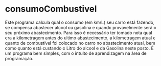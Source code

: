 # consumoCombustivel
Este programa calcula qual o consumo (em km/L) seu carro está fazendo, se compensa abastecer alcool ou gasolina e quando provavelmente será o seu próximo abastecimento. Para isso é necessário ter tomado nota qual era a kilometragem antes do ultimo abastecimento, a kilometragem atual e quanto de combustível foi colocado no carro no abastecimento atual, bem como quanto está custando o Litro do alcool e da Gasolina neste posto. É um programa bem simples, com o intuito de aprendizagem na área de programação.
